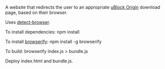 A website that redirects the user to an appropriate [uBlock Origin](https://github.com/gorhill/uBlock) download page, based on their browser.

Uses [detect-browser](https://github.com/DamonOehlman/detect-browser).

To install dependencies:
npm install

To install [browserify](https://github.com/browserify/browserify):
npm install -g browserify

To build:
browserify index.js > bundle.js

Deploy index.html and bundle.js.
